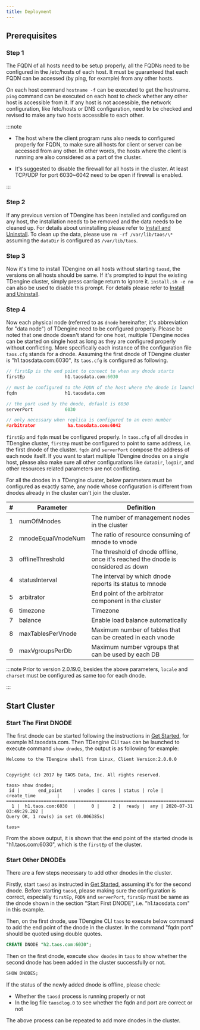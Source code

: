```yaml
---
title: Deployment
---
```


## Prerequisites

### Step 1

The FQDN of all hosts need to be setup properly, all the FQDNs need to be configured in the /etc/hosts of each host. It must be guaranteed that each FQDN can be accessed (by ping, for example) from any other hosts.

On each host command `hostname -f` can be executed to get the hostname. `ping` command can be executed on each host to check whether any other host is accessible from it. If any host is not accessible, the network configuration, like /etc/hosts or DNS configuration, need to be checked and revised to make any two hosts accessible to each other.

:::note

- The host where the client program runs also needs to configured properly for FQDN, to make sure all hosts for client or server can be accessed from any other. In other words, the hosts where the client is running are also considered as a part of the cluster.

- It's suggested to disable the firewall for all hosts in the cluster. At least TCP/UDP for port 6030~6042 need to be open if firewall is enabled.

:::

### Step 2

If any previous version of TDengine has been installed and configured on any host, the installation needs to be removed and the data needs to be cleaned up. For details about uninstalling please refer to [Install and Uninstall](/operation/pkg-install). To clean up the data, please use `rm -rf /var/lib/taos/\*` assuming the `dataDir` is configured as `/var/lib/taos`.

### Step 3

Now it's time to install TDengine on all hosts without starting `taosd`, the versions on all hosts should be same. If it's prompted to input the existing TDengine cluster, simply press carriage return to ignore it. `install.sh -e no` can also be used to disable this prompt. For details please refer to [Install and Uninstall](/operation/pkg-install).

### Step 4

Now each physical node (referred to as `dnode` hereinafter, it's abbreviation for "data node") of TDengine need to be configured properly. Please be noted that one dnode doesn't stand for one host, multiple TDengine nodes can be started on single host as long as they are configured properly without conflicting. More specifically each instance of the configuration file `taos.cfg` stands for a dnode. Assuming the first dnode of TDengine cluster is "h1.taosdata.com:6030", its `taos.cfg` is configured as following.

```c
// firstEp is the end point to connect to when any dnode starts
firstEp               h1.taosdata.com:6030

// must be configured to the FQDN of the host where the dnode is launched
fqdn                  h1.taosdata.com

// the port used by the dnode, default is 6030
serverPort            6030

// only necessary when replica is configured to an even number
#arbitrator            ha.taosdata.com:6042
```

`firstEp` and `fqdn` must be configured properly. In `taos.cfg` of all dnodes in TDengine cluster, `firstEp` must be configured to point to same address, i.e. the first dnode of the cluster. `fqdn` and `serverPort` compose the address of each node itself. If you want to start multiple TDengine dnodes on a single host, please also make sure all other configurations like `dataDir`, `logDir`, and other resources related parameters are not conflicting.

For all the dnodes in a TDengine cluster, below parameters must be configured as exactly same, any node whose configuration is different from dnodes already in the cluster can't join the cluster.

| **#** | **Parameter**      | **Definition**                                                                    |
| ----- | ------------------ | --------------------------------------------------------------------------------- |
| 1     | numOfMnodes        | The number of management nodes in the cluster                                     |
| 2     | mnodeEqualVnodeNum | The ratio of resource consuming of mnode to vnode                                 |
| 3     | offlineThreshold   | The threshold of dnode offline, once it's reached the dnode is considered as down |
| 4     | statusInterval     | The interval by which dnode reports its status to mnode                           |
| 5     | arbitrator         | End point of the arbitrator component in the cluster                              |
| 6     | timezone           | Timezone                                                                          |
| 7     | balance            | Enable load balance automatically                                                 |
| 8     | maxTablesPerVnode  | Maximum number of tables that can be created in each vnode                        |
| 9     | maxVgroupsPerDb    | Maximum number vgroups that can be used by each DB                                |

:::note
Prior to version 2.0.19.0, besides the above parameters, `locale` and `charset` must be configured as same too for each dnode.

:::

## Start Cluster

### Start The First DNODE

The first dnode can be started following the instructions in [Get Started](/get-started/), for example h1.taosdata.com. Then TDengine CLI `taos` can be launched to execute command `show dnodes`, the output is as following for example:

```
Welcome to the TDengine shell from Linux, Client Version:2.0.0.0


Copyright (c) 2017 by TAOS Data, Inc. All rights reserved.

taos> show dnodes;
 id |       end_point    | vnodes | cores | status | role |      create_time        |
=====================================================================================
  1 |  h1.taos.com:6030  |      0 |     2 |  ready |  any | 2020-07-31 03:49:29.202 |
Query OK, 1 row(s) in set (0.006385s)

taos>
```

From the above output, it is shown that the end point of the started dnode is "h1.taos.com:6030", which is the `firstEp` of the cluster.

### Start Other DNODEs

There are a few steps necessary to add other dnodes in the cluster.

Firstly, start `taosd` as instructed in [Get Started](/get-started/), assuming it's for the second dnode. Before starting `taosd`, please making sure the configuration is correct, especially `firstEp`, `FQDN` and `serverPort`, `firstEp` must be same as the dnode shown in the section "Start First DNODE", i.e. "h1.taosdata.com" in this example.

Then, on the first dnode, use TDengine CLI `taos` to execute below command to add the end point of the dnode in the cluster. In the command "fqdn:port" should be quoted using double quotes.

```sql
CREATE DNODE "h2.taos.com:6030";
```

Then on the first dnode, execute `show dnodes` in `taos` to show whether the second dnode has been added in the cluster successfully or not.

```sql
SHOW DNODES;
```

If the status of the newly added dnode is offline, please check:

- Whether the `taosd` process is running properly or not
- In the log file `taosdlog.0` to see whether the fqdn and port are correct or not

The above process can be repeated to add more dnodes in the cluster.
